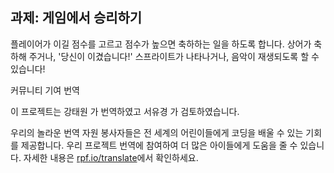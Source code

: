 ## 과제: 게임에서 승리하기

플레이어가 이길 점수를 고르고 점수가 높으면 축하하는 일을 하도록 합니다. 상어가 축하해 주거나, '당신이 이겼습니다!' 스프라이트가 나타나거나, 음악이 재생되도록 할 수 있습니다!


커뮤니티 기여 번역

이 프로젝트는 강태원 가 번역하였고 서유경 가 검토하였습니다.

우리의 놀라운 번역 자원 봉사자들은 전 세계의 어린이들에게 코딩을 배울 수 있는 기회를 제공합니다. 우리 프로젝트 번역에 참여하여 더 많은 아이들에게 도움을 줄 수 있습니다. 자세한 내용은 [rpf.io/translate](https://rpf.io/translate)에서 확인하세요.

